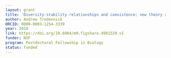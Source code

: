 ```yaml
---
layout: grant
title: 'Diversity-stability relationships and coexistence: new theory and empirical tests'
author: Andrew Tredennick
ORCID: 0000-0003-1254-3339
year: 2014
link: https://doi.org/10.6084/m9.figshare.4981529.v1
funder: NSF
program: Postdoctoral Fellowship in Biology
status: funded
---
```

